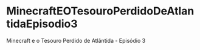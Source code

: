 # MinecraftEOTesouroPerdidoDeAtlantidaEpisodio3
 Minecraft e o Tesouro Perdido de Atlântida - Episódio 3
